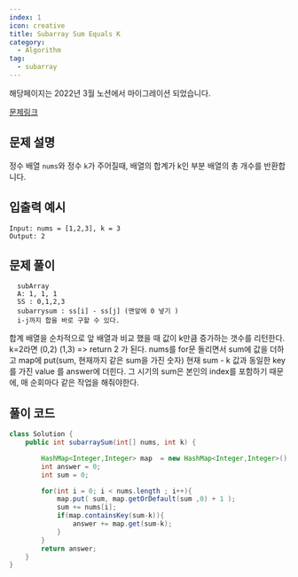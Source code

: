 ```yaml
---
index: 1
icon: creative
title: Subarray Sum Equals K
category:
  - Algorithm
tag:
  - subarray
---
```


해당페이지는 2022년 3월 노션에서 마이그레이션 되었습니다.

[문제링크](https://leetcode.com/problems/subarray-sum-equals-k/)

## 문제 설명

정수 배열 `nums`와 정수 `k`가 주어질때, 배열의 합계가 k인 부분 배열의 총 개수를 반환합니다.

## 입출력 예시

```
Input: nums = [1,2,3], k = 3
Output: 2
```

## 문제 풀이

```
  subArray
  A: 1, 1, 1
  SS : 0,1,2,3
  subarrysum : ss[i] - ss[j] (맨앞에 0 넣기 )
  i-j까지 합을 바로 구할 수 있다.
```

합계 배열을 순차적으로 앞 배열과 비교 했을 때 값이 k만큼 증가하는 갯수를 리턴한다.
k=2라면 (0,2) (1,3) => return 2 가 된다.
nums를 for문 돌리면서 sum에 값을 더하고 map에 put(sum, 현재까지 같은 sum을 가진 숫자)
현재 sum - k 값과 동일한 key를 가진 value 를 answer에 더힌다. 그 시기의 sum은 본인의 index를 포함하기 때문에, 매 순회마다 같은 작업을 해줘야한다.

## 풀이 코드

```java
class Solution {
    public int subarraySum(int[] nums, int k) {

        HashMap<Integer,Integer> map  = new HashMap<Integer,Integer>();
        int answer = 0;
        int sum = 0;

        for(int i = 0; i < nums.length ; i++){
            map.put( sum, map.getOrDefault(sum ,0) + 1 );
            sum += nums[i];
            if(map.containsKey(sum-k)){
                answer += map.get(sum-k);
            }
        }
        return answer;
    }
}
```

